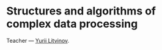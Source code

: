 Structures and algorithms of complex data processing
=====

Teacher — [Yurii Litvinov](https://github.com/yurii-litvinov).
